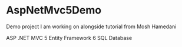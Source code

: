 # AspNetMvc5Demo

Demo project I am working on alongside tutorial from Mosh Hamedani

ASP .NET MVC 5
Entity Framework 6
SQL Database
